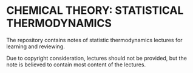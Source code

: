 # CHEMICAL THEORY: STATISTICAL THERMODYNAMICS

The repository contains notes of statistic thermodynamics lectures for learning and reviewing.

Due to copyright consideration, lectures should not be provided, but the note is believed to contain most content of the lectures.